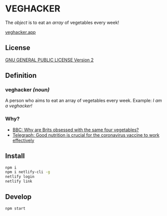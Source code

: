 # VEGHACKER

The _object_ is to eat an _array_ of vegetables every week!

[veghacker.app](https://veghacker.app)

## License
[GNU GENERAL PUBLIC LICENSE Version 2](https://github.com/petedavisdev/veghacker/blob/master/LICENSE)

## Definition

### veghacker _(noun)_

A person who aims to eat an array of vegetables every week.
Example: _I am a veghacker!_

### Why?

- [BBC: Why are Brits obsessed with the same four vegetables?](https://www.bbc.co.uk/food/articles/veg_variety)
- [Telegraph: Good nutrition is crucial for the coronavirus vaccine to work effectively](https://www.telegraph.co.uk/global-health/science-and-disease/good-nutrition-can-make-vaccines-effective/)

## Install

```bash
npm i
npm i netlify-cli -g
netlify login
netlify link
```

## Develop

```bash
npm start
```
